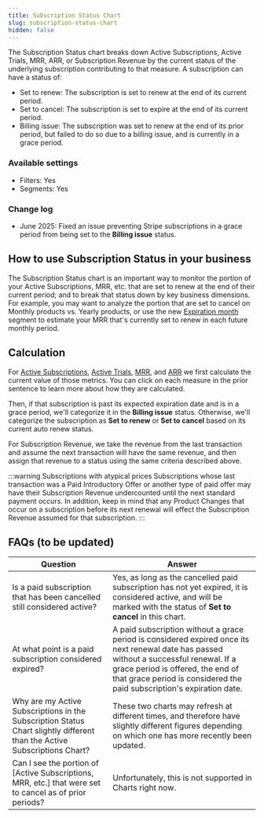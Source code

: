 ```yaml
---
title: Subscription Status Chart
slug: subscription-status-chart
hidden: false
---
```


The Subscription Status chart breaks down Active Subscriptions, Active Trials, MRR, ARR, or Subscription Revenue by the current status of the underlying subscription contributing to that measure. A subscription can have a status of:

- Set to renew: The subscription is set to renew at the end of its current period.
- Set to cancel: The subscription is set to expire at the end of its current period.
- Billing issue: The subscription was set to renew at the end of its prior period, but failed to do so due to a billing issue, and is currently in a grace period.

### Available settings

- Filters: Yes
- Segments: Yes

### Change log

- June 2025: Fixed an issue preventing Stripe subscriptions in a grace period from being set to the **Billing issue** status.

## How to use Subscription Status in your business

The Subscription Status chart is an important way to monitor the portion of your Active Subscriptions, MRR, etc. that are set to renew at the end of their current period; and to break that status down by key business dimensions. For example, you may want to analyze the portion that are set to cancel on Monthly products vs. Yearly products, or use the new [Expiration month](https://app.revenuecat.com/charts/subscription_status?chart_type=Column&conversion_timeframe=7%20days&customer_lifetime=30%20days&range=Last%2090%20days%3A2024-05-25%3A2024-08-22&segment=expiration_month) segment to estimate your MRR that's currently set to renew in each future monthly period.

## Calculation

For [Active Subscriptions](/dashboard-and-metrics/charts/active-subscriptions-chart), [Active Trials](/dashboard-and-metrics/charts/active-trials-chart), [MRR](/dashboard-and-metrics/charts/monthly-recurring-revenue-mrr-chart), and [ARR](/dashboard-and-metrics/charts/annual-recurring-revenue-arr-chart) we first calculate the current value of those metrics. You can click on each measure in the prior sentence to learn more about how they are calculated.

Then, if that subscription is past its expected expiration date and is in a grace period, we'll categorize it in the **Billing issue** status. Otherwise, we'll categorize the subscription as **Set to renew** or **Set to cancel** based on its current auto renew status.

For Subscription Revenue, we take the revenue from the last transaction and assume the next transaction will have the same revenue, and then assign that revenue to a status using the same criteria described above.

:::warning Subscriptions with atypical prices
Subscriptions whose last transaction was a Paid Introductory Offer or another type of paid offer may have their Subscription Revenue undercounted until the next standard payment occurs. In addition, keep in mind that any Product Changes that occur on a subscription before its next renewal will effect the Subscription Revenue assumed for that subscription.
:::

## FAQs (to be updated)

| Question                                                                                                                 | Answer                                                                                                                                                                                                                                                 |
| ------------------------------------------------------------------------------------------------------------------------ | ------------------------------------------------------------------------------------------------------------------------------------------------------------------------------------------------------------------------------------------------------ |
| Is a paid subscription that has been cancelled still considered active?                                                  | Yes, as long as the cancelled paid subscription has not yet expired, it is considered active, and will be marked with the status of **Set to cancel** in this chart.                                                                                   |
| At what point is a paid subscription considered expired?                                                                 | A paid subscription without a grace period is considered expired once its next renewal date has passed without a successful renewal. If a grace period is offered, the end of that grace period is considered the paid subscription's expiration date. |
| Why are my Active Subscriptions in the Subscription Status Chart slightly different than the Active Subscriptions Chart? | These two charts may refresh at different times, and therefore have slightly different figures depending on which one has more recently been updated.                                                                                                  |
| Can I see the portion of [Active Subscriptions, MRR, etc.] that were set to cancel as of prior periods?                  | Unfortunately, this is not supported in Charts right now.                                                                                                                                                                                              |
